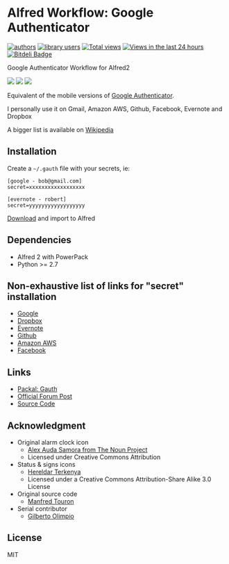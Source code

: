Alfred Workflow: Google Authenticator
=====================================

[![authors](https://sourcegraph.com/api/repos/github.com/moul/alfred-workflow-gauth/badges/authors.png)](https://sourcegraph.com/github.com/moul/alfred-workflow-gauth)
[![library users](https://sourcegraph.com/api/repos/github.com/moul/alfred-workflow-gauth/badges/library-users.png)](https://sourcegraph.com/github.com/moul/alfred-workflow-gauth)
[![Total views](https://sourcegraph.com/api/repos/github.com/moul/alfred-workflow-gauth/counters/views.png)](https://sourcegraph.com/github.com/moul/alfred-workflow-gauth)
[![Views in the last 24 hours](https://sourcegraph.com/api/repos/github.com/moul/alfred-workflow-gauth/counters/views-24h.png)](https://sourcegraph.com/github.com/moul/alfred-workflow-gauth)
[![Bitdeli Badge](https://d2weczhvl823v0.cloudfront.net/moul/alfred-workflow-gauth/trend.png)](https://bitdeli.com/free "Bitdeli Badge")

Google Authenticator Workflow for Alfred2

<img src="https://raw.github.com/moul/alfred-workflow-gauth/master/screenshots/1.png" />
<img src="https://raw.github.com/moul/alfred-workflow-gauth/master/screenshots/2.png" />
<img src="https://raw.github.com/moul/alfred-workflow-gauth/master/screenshots/3.png" />

Equivalent of the mobile versions of [Google Authenticator](https://itunes.apple.com/en/app/google-authenticator/id388497605?mt=8).
 
I personally use it on Gmail, Amazon AWS, Github, Facebook, Evernote and Dropbox
 
A bigger list is available on [Wikipedia](http://en.wikipedia.org/wiki/Two-step_verification)

Installation
------------

Create a `~/.gauth` file with your secrets, ie:

```
[google - bob@gmail.com]
secret=xxxxxxxxxxxxxxxxxx

[evernote - robert]
secret=yyyyyyyyyyyyyyyyyy
```

[Download](https://github.com/moul/alfred-workflow-gauth/raw/master/Google%20Authenticator.alfredworkflow) and import to Alfred

Dependencies
------------

- Alfred 2 with PowerPack
- Python >= 2.7

Non-exhaustive list of links for "secret" installation
------------------------------------------------------

- [Google](http://www.google.com/landing/2step/)
- [Dropbox](https://www.dropbox.com/help/363/en)
- [Evernote](http://blog.evernote.com/blog/2013/05/30/evernotes-three-new-security-features/)
- [Github](https://github.com/blog/1614-two-factor-authentication)
- [Amazon AWS](http://aws.amazon.com/iam/details/mfa/)
- [Facebook](https://www.facebook.com/settings?tab=security)

Links
-----

- [Packal: Gauth](http://www.packal.org/workflow/gauth)
- [Official Forum Post](http://www.alfredforum.com/topic/4062-gauth-google-authenticator-time-based-two-factor-authentication/)
- [Source Code](https://github.com/moul/alfred-workflow-gauth/)

Acknowledgment
--------------

- Original alarm clock icon
  - [Alex Auda Samora from The Noun Project](http://thenounproject.com/razerk/) 
  - Licensed under Creative Commons Attribution
- Status & signs icons
  - [Hereldar Terkenya](http://hereldar.deviantart.com/)
  - Licensed under a Creative Commons Attribution-Share Alike 3.0 License
- Original source code
  - [Manfred Touron](https://github.com/moul)
- Serial contributor
  - [Gilberto Olimpio](https://github.com/golimpio)

License
-------

MIT
